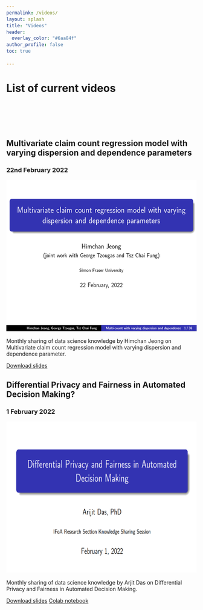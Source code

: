 ```yaml
---
permalink: /videos/
layout: splash
title: "Videos"
header:
  overlay_color: "#6aa84f"
author_profile: false
toc: true
 
---
```


<h1>List of current videos</h1>
<br>
<br>
<br>
<br>

<h2>Multivariate claim count regression model with varying dispersion and dependence parameters</h2>
<h3>22nd February 2022</h3>

<a href="https://www.youtube.com/watch?v=K0URbeLdKAw">
<img src="/assets/images_for_events/multivariate-claim-count.PNG" width="600" height="400"/></a>

Monthly sharing of data science knowledge by Himchan Jeong on Multivariate claim count regression model with varying dispersion and dependence parameter.

[Download slides](https://www.youtube.com/redirect?event=video_description&redir_token=QUFFLUhqa1ZUZDNNZkwwRkFMWUJZQnlmRjFLSXFFYXFjUXxBQ3Jtc0tsZ2h6ejNLWkpxUHY3TWNCWlE4UkRPajJNNHE3ck8tZ0VhRmhWODN2WFM1MU9IeEZGTXlUYzc1YURydXhSNkhic3J0YlFDbk56RTh0ZHZycnhVR1phM19COHJVMUVUNU1nUDJaeGhhVzltY2lSRmxNUQ&q=https%3A%2F%2Fgithub.com%2FIFoADataScienceResearch%2FIFoADataScienceResearch.github.io%2Fraw%2Fmaster%2Fassets%2Fpdfs%2Fknowledge_sharing%2FMultiCount_Dispersion_slides.pdf&v=K0URbeLdKAw)




<h2>Differential Privacy and Fairness in Automated Decision Making?</h2>
<h3>1 February 2022</h3>

<a href="https://www.youtube.com/watch?v=0RMokFBXdEM">
<img src="/assets/images_for_resources/fairness%20in%20ML.PNG" width="600" height="400"/></a>

Monthly sharing of data science knowledge by Arjit Das on Differential Privacy and Fairness in Automated Decision Making.

[Download slides](https://www.youtube.com/redirect?event=video_description&redir_token=QUFFLUhqa3B5aTNVS3ctaUpuRjZ6X1pDQmZfVTVlTUtrd3xBQ3Jtc0tucTdCekx6RkdjRUFxREZuU3B6YmZvb3lmTUtDY0ttak5UQ254M0JCRnZ1Z3k1bHFkWkU5c1F1NFZOTmlGa3hlUUlZMnl3b2UyZ1FSOWVyNUxwMlQxZnp6anhTYldpT1dPRTBadml6cDg2UW1rLWd1QQ&q=https%3A%2F%2Fgithub.com%2FIFoADataScienceResearch%2FIFoADataScienceResearch.github.io%2Fraw%2Fmaster%2Fassets%2Fpdfs%2Fknowledge_sharing%2FDifferential%2520Privacy%2520and%2520Fairness%2520in%2520Machine%2520Learning.pdf&v=0RMokFBXdEM)
[Colab notebook](https://www.youtube.com/redirect?event=video_description&redir_token=QUFFLUhqbVpndWZJdld3QjZqbTFWWE5TTlY4ODFkZkd5UXxBQ3Jtc0ttWWVNMnlzbmh6TkhfR1ZKck1FaGRFOTliVUY3LUd2c0ppenowdzJYQlZTSG1xM2UwYTVCZjktUWpuMy0zeFJ6b3h1M3FYdTAyOWZyRm1Zbmt5NjRlRzFSMFlMeFJkRk5xYm1mVzZTT0pmYnBGNjlkWQ&q=https%3A%2F%2Fcolab.research.google.com%2Fdrive%2F1yrL7FqP6Il4w-Kaly6T3nHvF40Vipk6I%3Fusp%3Dsharing%23scrollTo%3DJPmU2JU8xS-v&v=0RMokFBXdEM)


